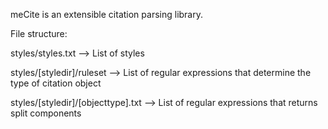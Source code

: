 meCite is an extensible citation parsing library.

File structure:

styles/styles.txt --> List of styles

styles/[styledir]/ruleset --> List of regular expressions that determine the type of citation object

styles/[styledir]/[objecttype].txt --> List of regular expressions that returns split components
